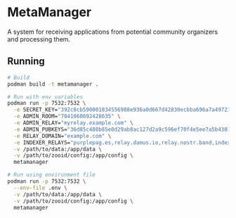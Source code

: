 # MetaManager

A system for receiving applications from potential community organizers and processing them.

## Running

```sh
# Build
podman build -t metamanager .

# Run with env variables
podman run -p 7532:7532 \
  -e SECRET_KEY="392c0cb590001834556988e936a0d667d42830ecbba696a7a497215ac8d7a956" \
  -e ADMIN_ROOM="7041060692428635" \
  -e ADMIN_RELAY="myrelay.example.com" \
  -e ADMIN_PUBKEYS="36d85c480b85e0d29ab8ac127d2a9c596ef70f4e5ee7a5b4301019ca895e6807" \
  -e RELAY_DOMAIN="example.com" \
  -e INDEXER_RELAYS="purplepag.es,relay.damus.io,relay.nostr.band,indexer.coracle.social" \
  -v /path/to/data:/app/data \
  -v /path/to/zooid/config:/app/config \
  metamanager

# Run using environment file
podman run -p 7532:7532 \
  --env-file .env \
  -v /path/to/data:/app/data \
  -v /path/to/zooid/config:/app/config \
  metamanager
```
